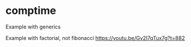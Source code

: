 # comptime

Example with generics

Example with factorial, not fibonacci
https://youtu.be/Gv2I7qTux7g?t=882
